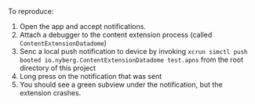 To reproduce:

1. Open the app and accept notifications.
2. Attach a debugger to the content extension process (called `ContentExtensionDatadome`)
3. Senc a local push notification to device by invoking `xcrun simctl push booted io.nyberg.ContentExtensionDatadome test.apns` from the root directory of this project
4. Long press on the notification that was sent
5. You should see a green subview under the notification, but the extension crashes.

